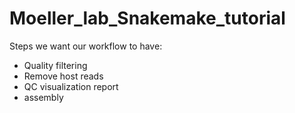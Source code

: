 # Moeller_lab_Snakemake_tutorial

Steps we want our workflow to have:
- Quality filtering
- Remove host reads
- QC visualization report
- assembly 